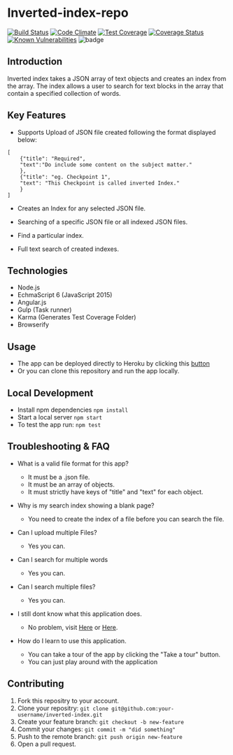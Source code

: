# Inverted-index-repo
[![Build Status](https://travis-ci.org/andela-jomadoye/Inverted-index-repo.svg?branch=master)](https://travis-ci.org/andela-jomadoye/Inverted-index-repo) [![Code Climate](https://codeclimate.com/github/andela-jomadoye/Inverted-index-repo/badges/gpa.svg)](https://codeclimate.com/github/andela-jomadoye/Inverted-index-repo) [![Test Coverage](https://codeclimate.com/github/andela-jomadoye/Inverted-index-repo/badges/issue_count.svg)](https://codeclimate.com/github/andela-jomadoye/Inverted-index-repo) [![Coverage Status](https://coveralls.io/repos/github/andela-jomadoye/Inverted-index-repo/badge.svg?branch=development)](https://coveralls.io/github/andela-jomadoye/Inverted-index-repo?branch=development)
[![Known Vulnerabilities](https://snyk.io/test/github/andela-jomadoye/inverted-index-repo/badge.svg)](https://snyk.io/test/github/andela-jomadoye/inverted-index-repo)
![badge](https://david-dm.org/andela-jomadoye/Inverted-index-repo.svg)

## Introduction
Inverted index takes a JSON array of text objects and creates an index from the array. The index allows a user to search for text blocks in the array that contain a specified collection of words.

## Key Features

* Supports Upload of JSON file created following the format displayed below:

```
[
    {"title": "Required",
    "text":"Do include some content on the subject matter."
    },
    {"title": "eg. Checkpoint 1",
    "text": "This Checkpoint is called inverted Index."
    }
]
```

* Creates an Index for any selected JSON file.

* Searching of a specific JSON file or all indexed JSON files.
* Find a particular index.
* Full text search of created indexes.

## Technologies
- Node.js
- EchmaScript 6 (JavaScript 2015)
- Angular.js
- Gulp (Task runner)
- Karma (Generates Test Coverage Folder)
- Browserify

## Usage
  - The app can be deployed directly to Heroku by clicking this  [button](https://slimjed.github.io/)
  - Or you can clone this repository and run the app locally.

## Local Development
- Install npm dependencies `npm install`
- Start a local server `npm start`
- To test the app run: `npm test`

## Troubleshooting & FAQ
- What is a valid file format for this app?
    - It must be a .json file.
    - It must be an array of objects.
    - It must strictly have keys of "title" and "text" for each object.

- Why is my search index showing a blank page?
    - You need to create the index of a file before you can search the file.

- Can I upload multiple Files?
    - Yes you can.

- Can I search for multiple words
    - Yes you can.

- Can I search multiple files?
    - Yes you can.

- I still dont know what this application does.
    - No problem, visit [Here](https://en.wikipedia.org/wiki/Inverted_index) or [Here](https://www.elastic.co/guide/en/elasticsearch/guide/current/inverted-index.html).

- How do I learn to use this application.
    - You can take a tour of the app by clicking the "Take a tour" button.
    - You can just play around with the application

## Contributing
1. Fork this repositry to your account.
1. Clone your repositry: `git clone git@github.com:your-username/inverted-index.git`
1. Create your feature branch: `git checkout -b new-feature`
1. Commit your changes: `git commit -m "did something"`
1. Push to the remote branch: `git push origin new-feature`
1. Open a pull request.
